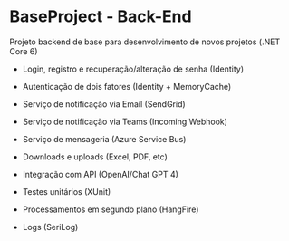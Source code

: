 # BaseProject - Back-End

Projeto backend de base para desenvolvimento de novos projetos (.NET Core 6)

* Login, registro e recuperação/alteração de senha (Identity)

* Autenticação de dois fatores (Identity + MemoryCache)

* Serviço de notificação via Email (SendGrid)

* Serviço de notificação via Teams (Incoming Webhook)

* Serviço de mensageria (Azure Service Bus)

* Downloads e uploads (Excel, PDF, etc)

* Integração com API (OpenAI/Chat GPT 4)

* Testes unitários (XUnit)

* Processamentos em segundo plano (HangFire)

* Logs (SeriLog)
